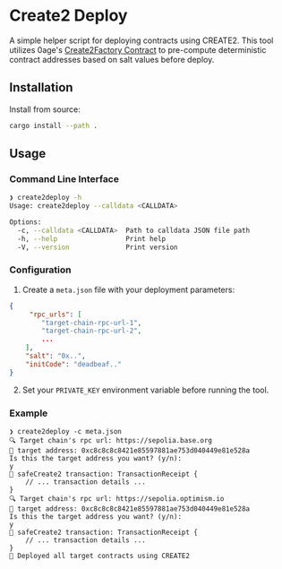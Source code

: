 # Create2 Deploy

A simple helper script for deploying contracts using CREATE2. This tool utilizes 0age's [Create2Factory Contract](https://github.com/0age/Pr000xy/blob/master/contracts/Create2Factory.sol) to pre-compute deterministic contract addresses based on salt values before deploy.

## Installation

Install from source:
```bash
cargo install --path .
```

## Usage

### Command Line Interface

```bash
❯ create2deploy -h
Usage: create2deploy --calldata <CALLDATA>

Options:
  -c, --calldata <CALLDATA>  Path to calldata JSON file path
  -h, --help                 Print help
  -V, --version              Print version
```

### Configuration

1. Create a `meta.json` file with your deployment parameters:
```json
{
     "rpc_urls": [
        "target-chain-rpc-url-1",
        "target-chain-rpc-url-2",
        ...
    ],
    "salt": "0x..",
    "initCode": "deadbeaf.."
}
```

2. Set your `PRIVATE_KEY` environment variable before running the tool.

### Example

```
❯ create2deploy -c meta.json
🔍 Target chain's rpc url: https://sepolia.base.org
👀 target address: 0xc8c8c8c8421e85597881ae753d040449e81e528a
Is this the target address you want? (y/n):
y
🚀 safeCreate2 transaction: TransactionReceipt { 
    // ... transaction details ... 
}
🔍 Target chain's rpc url: https://sepolia.optimism.io
👀 target address: 0xc8c8c8c8421e85597881ae753d040449e81e528a
Is this the target address you want? (y/n):
y
🚀 safeCreate2 transaction: TransactionReceipt { 
    // ... transaction details ... 
}
🎉 Deployed all target contracts using CREATE2
```


